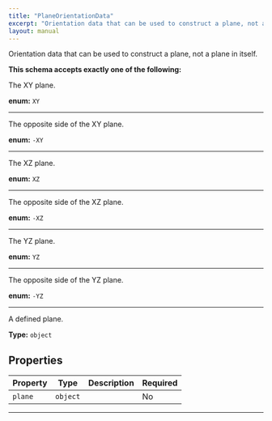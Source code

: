 ```yaml
---
title: "PlaneOrientationData"
excerpt: "Orientation data that can be used to construct a plane, not a plane in itself."
layout: manual
---
```


Orientation data that can be used to construct a plane, not a plane in itself.





**This schema accepts exactly one of the following:**

The XY plane.

**enum:** `XY`








----
The opposite side of the XY plane.

**enum:** `-XY`








----
The XZ plane.

**enum:** `XZ`








----
The opposite side of the XZ plane.

**enum:** `-XZ`








----
The YZ plane.

**enum:** `YZ`








----
The opposite side of the YZ plane.

**enum:** `-YZ`








----
A defined plane.

**Type:** `object`





## Properties

| Property | Type | Description | Required |
|----------|------|-------------|----------|
| `plane` |`object`|  | No |


----




